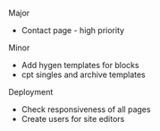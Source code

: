 Major
- Contact page - high priority

Minor
- Add hygen templates for blocks
- cpt singles and archive templates

Deployment
- Check responsiveness of all pages
- Create users for site editors